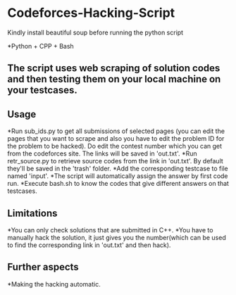 # Codeforces-Hacking-Script
Kindly install beautiful soup before running the python script

*Python + CPP + Bash


## The script uses web scraping of solution codes and then testing them on your local machine on your testcases.

## Usage
*Run sub_ids.py to get all submissions of selected pages (you can edit the pages that you want to scrape and also you have to edit the problem ID for the problem to be hacked). Do edit the contest number which you can get from the codeforces site. The links will be saved in 'out.txt'.
*Run retr_source.py to retrieve source codes from the link in 'out.txt'. By default they'll be saved in the 'trash' folder.
*Add the corresponding testcase to file named 'input'.
*The script will automatically assign the answer by first code run.
*Execute bash.sh to know the codes that give different answers on that testcases.

## Limitations
*You can only check solutions that are submitted in C++.
*You have to manually hack the solution, it just gives you the number(which can be used to find the corresponding link in 'out.txt' and then hack).

## Further aspects
*Making the hacking automatic.
